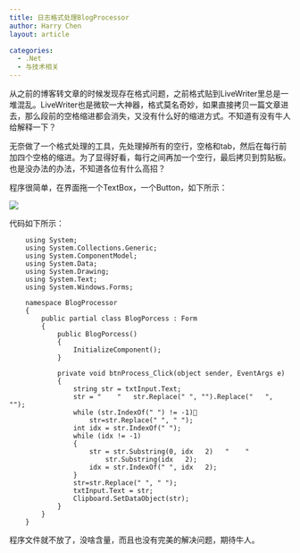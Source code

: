 ```yaml
---
title: 日志格式处理BlogProcessor
author: Harry Chen
layout: article

categories:
  - .Net
  - 与技术相关
---
```


  从之前的博客转文章的时候发现存在格式问题，之前格式贴到LiveWriter里总是一堆混乱。LiveWriter也是微软一大神器，格式莫名奇妙，如果直接拷贝一篇文章进去，那么段前的空格缩进都会消失，又没有什么好的缩进方式。不知道有没有牛人给解释一下？

  无奈做了一个格式处理的工具，先处理掉所有的空行，空格和tab，然后在每行前加四个空格的缩进。为了显得好看，每行之间再加一个空行，最后拷贝到剪贴板。也是没办法的办法，不知道各位有什么高招？

  程序很简单，在界面拖一个TextBox，一个Button，如下所示：

![][1]

  代码如下所示：


        using System;
        using System.Collections.Generic;
        using System.ComponentModel;
        using System.Data;
        using System.Drawing;
        using System.Text;
        using System.Windows.Forms;

        namespace BlogProcessor
        {
            public partial class BlogPorcess : Form
            {
                public BlogPorcess()
                {
                    InitializeComponent();
                }

                private void btnProcess_Click(object sender, EventArgs e)
                {
                    string str = txtInput.Text;
                    str = "    "   str.Replace(" ", "").Replace("	", "");
                    while (str.IndexOf(" ") != -1)
                        str=str.Replace(" ", " ");
                    int idx = str.IndexOf(" ");
                    while (idx != -1)
                    {
                        str = str.Substring(0, idx   2)   "    "
                            str.Substring(idx   2);
                        idx = str.IndexOf(" ", idx   2);
                    }
                    str=str.Replace(" ", " ");
                    txtInput.Text = str;
                    Clipboard.SetDataObject(str);
                }
            }
        }

  程序文件就不放了，没啥含量，而且也没有完美的解决问题，期待牛人。

   [1]: http://www.roybit.com/wp-content/uploads/2011/01/sds_thumb1.jpg
